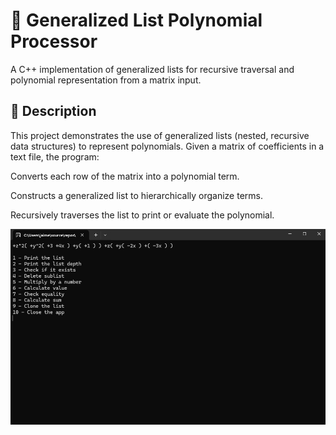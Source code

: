 
# 🧮 Generalized List Polynomial Processor

A C++ implementation of generalized lists for recursive traversal and polynomial representation from a matrix input.

## 📖 Description
This project demonstrates the use of generalized lists (nested, recursive data structures) to represent polynomials. Given a matrix of coefficients in a text file, the program:

Converts each row of the matrix into a polynomial term.

Constructs a generalized list to hierarchically organize terms.

Recursively traverses the list to print or evaluate the polynomial.

![Program image](./generalized-lists/images/data_structures_1.png)
